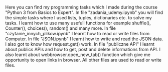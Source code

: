 Here you can find my programming tasks which I made during the course "Python 3 from Basics to Expert".
In file "zadania_udemy.ipynb" you will find the simple tasks where I used lists, tuples, dictionaries etc. to 
solve my tasks. I learnt how to use many usefull functions for example shuffle(), Counter(), choices(), random() and
many more. In file "czytanie_innych_plikow.ipynb" I learnt how to read or write files from Computer.
In file "JSON.ipynb" I learnt how to write and read the JSON data. I also got to know how request.get() work.
In file "publiczne API" I learnt about publics APIs and how to get, post and delete informations from API. I also learnt about 
webbrowser.open_new_tab() function which give me opportunity to open links in browser. All other files are used to
read or write files.